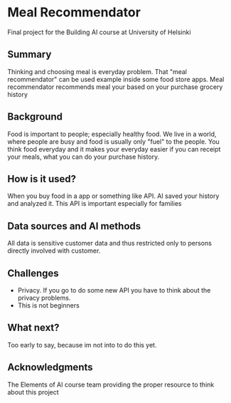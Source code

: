 # Meal Recommendator
Final project for the Building AI course at University of Helsinki 
## Summary
Thinking and choosing meal is everyday problem. That "meal recommendator" can be used example inside some food store apps. Meal recommendator recommends meal your based on your purchase grocery history

## Background
Food is important to people; especially healthy food. We live in a world, where people are busy and food is usually only "fuel" to the people. You think food everyday and it makes your everyday easier if you can receipt your meals, what you can do your purchase history.

## How is it used?
When you buy food in a app or something like API. AI saved your history and analyzed it. This API is important especially for families

## Data sources and AI methods
All data is sensitive customer data and thus restricted only to persons directly involved with customer. 

## Challenges
- Privacy. If you go to do some new API you have to think about the privacy problems.
- This is not beginners

## What next?
Too early to say, because im not into to do this yet. 

## Acknowledgments
The Elements of AI course team providing the proper resource to think about this project
